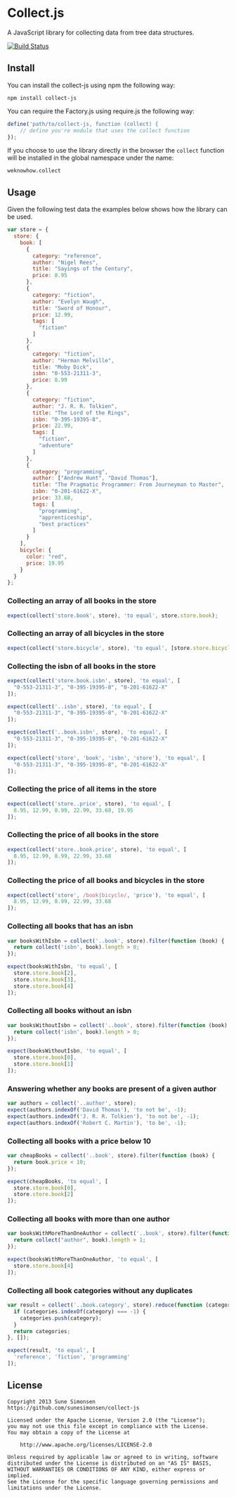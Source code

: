 # Collect.js

A JavaScript library for collecting data from tree data structures.

[![Build Status](https://travis-ci.org/sunesimonsen/collect-js.png?branch=master)](https://travis-ci.org/sunesimonsen/collect-js)

## Install

You can install the collect-js using npm the following way:

    npm install collect-js

You can require the Factory.js using require.js the following way:
``` js
define('path/to/collect-js, function (collect) {
    // define you're module that uses the collect function
});
```

If you choose to use the library directly in the browser the
```collect``` function will be installed in the global namespace under
the name:

    weknowhow.collect

## Usage

Given the following test data the examples below shows how the library can be used.

```js
var store = {
  store: {
    book: [
      {
        category: "reference",
        author: "Nigel Rees",
        title: "Sayings of the Century",
        price: 8.95
      },
      {
        category: "fiction",
        author: "Evelyn Waugh",
        title: "Sword of Honour",
        price: 12.99,
        tags: [
          "fiction"
        ]
      },
      {
        category: "fiction",
        author: "Herman Melville",
        title: "Moby Dick",
        isbn: "0-553-21311-3",
        price: 8.99
      },
      {
        category: "fiction",
        author: "J. R. R. Tolkien",
        title: "The Lord of the Rings",
        isbn: "0-395-19395-8",
        price: 22.99,
        tags: [
          "fiction",
          "adventure"
        ]
      },
      {
        category: "programming",
        author: ["Andrew Hunt", "David Thomas"],
        title: "The Pragmatic Programmer: From Journeyman to Master",
        isbn: "0-201-61622-X",
        price: 33.68,
        tags: [
          "programming",
          "apprenticeship",
          "best practices"
        ]
      }
    ],
    bicycle: {
      color: "red",
      price: 19.95
    }
  }
};
```

### Collecting an array of all books in the store

```js
expect(collect('store.book', store), 'to equal', store.store.book);
```

### Collecting an array of all bicycles in the store

```js
expect(collect('store.bicycle', store), 'to equal', [store.store.bicycle]);
```

### Collecting the isbn of all books in the store

```js
expect(collect('store.book.isbn', store), 'to equal', [
  "0-553-21311-3", "0-395-19395-8", "0-201-61622-X"
]);
```

```js
expect(collect('..isbn', store), 'to equal', [
  "0-553-21311-3", "0-395-19395-8", "0-201-61622-X"
]);
```

```js
expect(collect('..book.isbn', store), 'to equal', [
  "0-553-21311-3", "0-395-19395-8", "0-201-61622-X"
]);
```

```js
expect(collect('store', 'book', 'isbn', 'store'), 'to equal', [
  "0-553-21311-3", "0-395-19395-8", "0-201-61622-X"
]);
```

### Collecting the price of all items in the store

```js
expect(collect('store..price', store), 'to equal', [
  8.95, 12.99, 8.99, 22.99, 33.68, 19.95
]);
```

### Collecting the price of all books in the store

```js
expect(collect('store..book.price', store), 'to equal', [
  8.95, 12.99, 8.99, 22.99, 33.68
]);
```

### Collecting the price of all books and bicycles in the store

```js
expect(collect('store', /book|bicycle/, 'price'), 'to equal', [
  8.95, 12.99, 8.99, 22.99, 33.68
]);
```

### Collecting all books that has an isbn

```js
var booksWithIsbn = collect('..book', store).filter(function (book) {
  return collect('isbn', book).length > 0;
});

expect(booksWithIsbn, 'to equal', [
  store.store.book[2],
  store.store.book[3],
  store.store.book[4]
]);
```

### Collecting all books without an isbn

```js
var booksWithoutIsbn = collect('..book', store).filter(function (book) {
  return collect('isbn', book).length > 0;
});

expect(booksWithoutIsbn, 'to equal', [
  store.store.book[0],
  store.store.book[1]
]);
```

### Answering whether any books are present of a given author

```js
var authors = collect('..author', store);
expect(authors.indexOf('David Thomas'), 'to not be', -1);
expect(authors.indexOf('J. R. R. Tolkien'), 'to not be', -1);
expect(authors.indexOf('Robert C. Martin'), 'to be', -1);
```

### Collecting all books with a price below 10

```js
var cheapBooks = collect('..book', store).filter(function (book) {
  return book.price < 10;
});

expect(cheapBooks, 'to equal', [
  store.store.book[0],
  store.store.book[2]
]);
```

### Collecting all books with more than one author

```js
var booksWithMoreThanOneAuthor = collect('..book', store).filter(function (book) {
  return collect("author", book).length > 1;
});

expect(booksWithMoreThanOneAuthor, 'to equal', [
  store.store.book[4]
]);
```

### Collecting all book categories without any duplicates

```js
var result = collect('..book.category', store).reduce(function (categories, category) {
  if (categories.indexOf(category) === -1) {
    categories.push(category);
  }
  return categories;
}, []);

expect(result, 'to equal', [
  'reference', 'fiction', 'programming'
]);
```

## License

    Copyright 2013 Sune Simonsen
    https://github.com/sunesimonsen/collect-js

    Licensed under the Apache License, Version 2.0 (the "License");
    you may not use this file except in compliance with the License.
    You may obtain a copy of the License at

        http://www.apache.org/licenses/LICENSE-2.0

    Unless required by applicable law or agreed to in writing, software
    distributed under the License is distributed on an "AS IS" BASIS,
    WITHOUT WARRANTIES OR CONDITIONS OF ANY KIND, either express or implied.
    See the License for the specific language governing permissions and
    limitations under the License.
